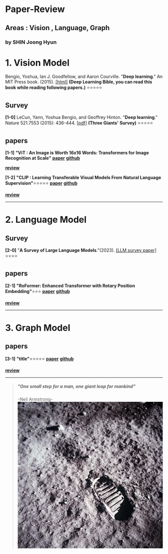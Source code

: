 # Paper-Review
## Areas : Vision , Language, Graph 
### by SHIN Joong Hyun 

# 1. Vision Model

Bengio, Yoshua, Ian J. Goodfellow, and Aaron Courville. "**Deep learning**." An MIT Press book. (2015). [[html]](https://www.deeplearningbook.org/) **(Deep Learning Bible, you can read this book while reading following papers.)** :star::star::star::star::star:

## Survey

**[1-0]** LeCun, Yann, Yoshua Bengio, and Geoffrey Hinton. "**Deep learning**." Nature 521.7553 (2015): 436-444. [[pdf]](http://www.cs.toronto.edu/~hinton/absps/NatureDeepReview.pdf) **(Three Giants' Survey)** :star::star::star::star::star:

## papers

**[1-1]**  **"ViT : An Image is Worth 16x16 Words: Transformers for Image Recognition at Scale"**
**[paper](https://arxiv.org/abs/2010.11929)**
**[github](https://github.com/google-research/vision_transformer)**  

**[review](https://github.com/Blackeyes0u0/Blackeyes0u0-paper-review/blob/master/papers/Vision/ViT_pre/00vit.md)**


**[1-2]**  **"CLIP : Learning Transferable Visual Models From Natural Language Supervision"**:star::star::star::star::star:
**[paper](https://arxiv.org/abs/2103.00020)**
**[github](https://github.com/openai/CLIP)**  

**[review](https://github.com/Blackeyes0u0/Blackeyes0u0-paper-review/blob/master/papers/Vision)**


<!-- 
**[1-3]**  **"title"**:star::star::star:
**[paper](site)**
**[github](site)**  

**[review](https://github.com/Blackeyes0u0/Blackeyes0u0-paper-review/blob/master/papers/Vision)** -->


------------------------------------------------

# 2. Language Model

## Survey

**[2-0]**  "**A Survey of Large Language Models**."(2023). [[LLM survey paper]](https://arxiv.org/abs/2303.18223) :star::star::star::star:

## papers

**[2-1]**  **"RoFormer: Enhanced Transformer with Rotary Position Embedding"**:star::star::star:
**[paper](https://arxiv.org/abs/2104.09864)**
**[github](https://github.com/lucidrains/performer-pytorch)**  


**[review](https://github.com/Blackeyes0u0/Blackeyes0u0-paper-review/blob/master/papers/Language/)**


<!-- 
**[2-1]**  **"title"**:star::star::star::star::star:
**[paper](site)**
**[github](site)**  

**[review](https://github.com/Blackeyes0u0/Blackeyes0u0-paper-review/blob/master/papers/Language/)** -->




------------------------------------------------



# 3. Graph Model

<!-- 
## 3.1 Survey

**[3-0]** LeCun, Yann, Yoshua Bengio, and Geoffrey Hinton. "**Deep learning**." Nature 521.7553 (2015): 436-444. [[pdf]](http://www.cs.toronto.edu/~hinton/absps/NatureDeepReview.pdf) **(Three Giants' Survey)** :star::star::star::star::star: -->

## papers

**[3-1]**  **"title"**:star::star::star::star::star:
**[paper](site)**
**[github](site)** 

**[review](https://github.com/Blackeyes0u0/Blackeyes0u0-paper-review/blob/master/papers/Graph/)**


<!-- **[3-1]**  **"title"**:star::star::star::star::star:
**[paper](site)**
**[github](site)** 

**[review](https://github.com/Blackeyes0u0/Blackeyes0u0-paper-review/blob/master/papers/Graph/)**
 -->



---

<!--

- [2012 Alex Net](https://dl.acm.org/doi/abs/10.1145/3065386)
    >[Review](https://github.com/Blackeyes0u0/Blackeyes0u0-paper-review/blob/master/papers/Alexnet.md)
    <br>
    This paper was a breakthrough in the field of computer vision and was the winner of the ImageNet Large Scale Visual Recognition Challenge in 2012.
    <br>
    <br>
    AlexNet consists of eight layers, including five convolutional layers and three fully connected layers. It uses the Rectified Linear Unit (ReLU) activation function and employs techniques such as data augmentation, dropout regularization, and overlapping pooling to prevent overfitting.
    <br>
    <br>
    The network takes an input image of size 227x227 and produces a vector of probabilities for 1000 different classes. The architecture was significant because it demonstrated that deep convolutional neural networks could achieve state-of-the-art performance on large-scale image classification tasks.
    


- [VGG](https://arxiv.org/abs/1409.1556)
  >[VGG Review](https://github.com/Blackeyes0u0/Blackeyes0u0-paper-review/blob/master/papers/VGG.md)
  <br>
  3x3 

- [Inception]()
  >[Inception Review]()
  <br>



v
let's gogogoasdfsf

  Google Net에서 이 모델이 다른 커널 크기(1x1, 3x3, 5x5)를 사용하는 이유는 무엇입니까?
GoogleNet(Inception v1) 아키텍처는 여러 가지 이유로 시작 모듈에서 다양한 커널 크기(1x1, 3x3, 5x5)의 조합을 사용합니다.

다양한 규모에서 기능 캡처: 다양한 크기의 커널을 사용하면 모델이 다양한 규모에서 기능을 캡처할 수 있습니다. 1x1과 같은 더 작은 커널은 로컬 기능을 캡처하는 데 사용되는 반면 5x5와 같은 더 큰 커널은 더 많은 전역 기능을 캡처합니다. 이를 통해 모델은 다양한 규모에서 광범위한 기능을 감지할 수 있습니다.

효율적인 계산 사용: 커널 크기의 조합을 사용하면 모델이 계산 리소스를 효율적으로 사용할 수 있습니다. 더 큰 커널은 더 작은 커널보다 계산 비용이 더 많이 듭니다. 모델은 커널 크기의 조합을 사용하여 다양한 유형의 기능을 캡처하는 데 필요한 계산량의 균형을 맞출 수 있습니다.

매개변수 수 줄이기: 더 큰 커널 사이에 1x1 커널을 사용하면 모델에서 필요한 매개변수 수를 줄일 수 있습니다. 1x1 커널은 더 큰 커널을 적용하기 전에 입력 텐서의 깊이를 줄이는 데 사용됩니다. 이렇게 하면 필요한 매개변수 수를 줄이는 동시에 모델이 다양한 기능을 캡처할 수 있습니다.

전반적으로 GoogleNet 아키텍처의 시작 모듈에서 서로 다른 커널 크기의 조합을 사용하면 모델이 필요한 매개변수 수를 줄이면서 다양한 기능을 효율적으로 캡처할 수 있습니다.

-->
<!--
- [ViT](https://arxiv.org/abs/2010.11929)
  >[Review](https://github.com/Blackeyes0u0/Blackeyes0u0-paper-review/blob/master/papers/ViT.md)
  <br>
  The ViT architecture consists of a stack of Transformer layers, where the input image is divided into patches, which are then flattened and fed into the Transformer layers. The ViT also employs a technique called positional encoding to provide the model with information about the spatial relationships between the patches.



- [Incremental Learning](https://www.nature.com/articles/s42256-022-00568-3)
  >[Incremental Learning](https://github.com/Blackeyes0u0/Blackeyes0u0-paper-review/blob/master/papers/incremental%20learning.md)

- [MLP-Mixer](https://proceedings.neurips.cc/paper/2021/hash/cba0a4ee5ccd02fda0fe3f9a3e7b89fe-Abstract.html)
- 
  >[MLP-Mixer Review](https://github.com/Blackeyes0u0/Blackeyes0u0-paper-review/blob/master/papers/MLP-Mixer.md)


- [Attention Is All You Need](https://proceedings.neurips.cc/paper_files/paper/2017/hash/3f5ee243547dee91fbd053c1c4a845aa-Abstract.html)
  >[Review](https://github.com/Blackeyes0u0/Blackeyes0u0-paper-review/blob/master/papers/transformer.md)




## **List to read**

- [2016 Learning Deep Features for Discriminative Localization](https://openaccess.thecvf.com/content_cvpr_2016/html/Zhou_Learning_Deep_Features_CVPR_2016_paper.html)
  >[Review]()
  <br>
  about Class Activation Map(CAM)

- [2017 Grad-CAM: Visual Explanations from Deep Networks via Gradient-based Localization](https://openaccess.thecvf.com/content_iccv_2017/html/Selvaraju_Grad-CAM_Visual_Explanations_ICCV_2017_paper.html)
  >[Review]()
  <br>
  about Grad-CAM

- [Deep Visual-Semantic Alignments for Generating Image Descriptions](https://www.cv-foundation.org/openaccess/content_cvpr_2015/html/Karpathy_Deep_Visual-Semantic_Alignments_2015_CVPR_paper.html)

- [Show, Attend and Tell: Neural Image Caption Generation with Visual Attention](https://proceedings.mlr.press/v37/xuc15.html)


- [Forward-Forward Algorithm](https://arxiv.org/abs/2212.13345)





<!--
git reset --hard ORIG_HEAD
 -->

<!--
![blue](./image/blue.jpg)


![smile world](./image/sinceresmile.jpg)

![cigarette](./image/cigarette.jpg)
![earth](./image/earth.jpg)
![footprint](./image/footprint.jpg)
![subwayabovecity](./image/subwayabovecity.gif)
![blue](./image/blue.jpg)
-->


>##### "One small step for a man, one giant leap for mankind" 
>  -Neil Armstrong- 
![footprint](./image/footprint.jpg)


<!--

![earth](./image/earth.jpg)


![subwayabovecity](./image/subwayabovecity.gif)

-->
